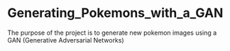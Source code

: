 # Generating_Pokemons_with_a_GAN
The purpose of the project is to generate new pokemon images using a GAN (Generative Adversarial Networks)
